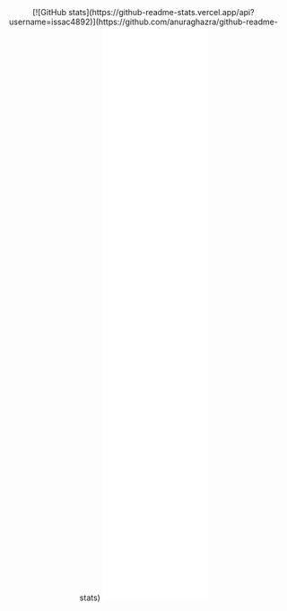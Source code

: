 <div align="center"> [![GitHub stats](https://github-readme-stats.vercel.app/api?username=issac4892)](https://github.com/anuraghazra/github-readme-stats)
<img src="https://raw.githubusercontent.com/issac4892/issac4892/main/github-metrics.svg"></div>
 

